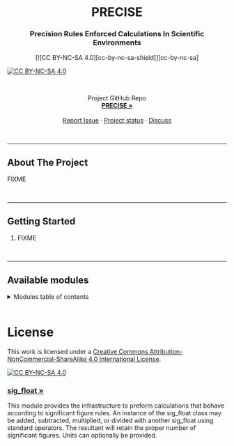 <!-- PROJECT INTRO -->
<h1 align="center">PRECISE</h1>
<h3 align="center">Precision Rules Enforced Calculations In Scientific Environments</h3>

<p style="text-align: center;"> [![CC BY-NC-SA 4.0][cc-by-nc-sa-shield]][cc-by-nc-sa] </p>

<a align="center">[![CC BY-NC-SA 4.0][cc-by-nc-sa-shield]][cc-by-nc-sa]</a>

<br>
  <p align="center">
    Project GitHub Repo
    <br />
    <a href="https://github.com/steph1111/PRECISE"><strong>PRECISE »</strong></a>
    <br />
    <br />
    <a href="https://github.com/steph1111/PRECISE/issues">Report Issue</a>
    ·
    <a href="https://github.com/steph1111/PRECISE/projects?query=is%3Aopen">Project status</a>
    ·
    <a href="https://github.com/steph1111/PRECISE/discussions">Discuss</a>
  </p>
</div>

<br>

<!-- ABOUT THE PROJECT -->

---
## About The Project
FIXME

<br>

<!-- GETTING STARTED -->

---
## Getting Started

1. FIXME 

<br>

<!-- USAGE -->

---
## Available modules
<!-- TABLE OF CONTENTS -->
<details>
  <summary>Modules table of contents</summary>
  <ol>
    <li><a href="#sig_float-">sig_float</a>
  </ol>
</details>
<br>

# License

This work is licensed under a
[Creative Commons Attribution-NonCommercial-ShareAlike 4.0 International License][cc-by-nc-sa].

[![CC BY-NC-SA 4.0][cc-by-nc-sa-image]][cc-by-nc-sa]

[cc-by-nc-sa]: http://creativecommons.org/licenses/by-nc-sa/4.0/
[cc-by-nc-sa-image]: https://licensebuttons.net/l/by-nc-sa/4.0/88x31.png
[cc-by-nc-sa-shield]: https://img.shields.io/badge/License-CC%20BY--NC--SA%204.0-lightgrey.svg

### [sig_float »](https://github.com/steph1111/PERCISE/tree/main/sig_float)

This module provides the infrastructure to preform calculations that behave according to significant figure rules. An instance of the sig_float class may be added, subtracted, multiplied, or divided with another sig_float using standard operators. The resultant will retain the proper number of significant figures. Units can optionally be provided.
